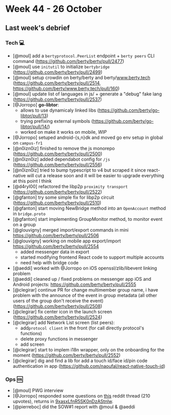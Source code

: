 # Week 44 - 26 October

## Last week's debrief

### Tech :computer:

* [@moul] add a `bertyprotocol.PeerList` endpoint + `berty peers` CLI command (https://github.com/berty/berty/pull/2477)
* [@moul] use `initutil` to initialize `bertybridge` (https://github.com/berty/berty/pull/2499)
* [@moul] setup crowdin on berty/berty and berty/www.berty.tech (https://github.com/berty/berty/pull/2514, https://github.com/berty/www.berty.tech/pull/160)
* [@moul] update list of languages in js/ + generate a "debug" fake lang (https://github.com/berty/berty/pull/2537)
* [@Jorropo] **go-libtor**:
    * allows to use dynamicaly linked libs (https://github.com/berty/go-libtor/pull/13)
    * trying prefixing external symbols (https://github.com/berty/go-libtor/pull/14/)
    * worked on make it works on mobile, *WIP*
* [@Jorropo] setuped android-{s,n}dk and moved go env setup in global on `campus-fr1`
* [@n0izn0iz] finished to remove the js monorepo (https://github.com/berty/berty/pull/2500)
* [@n0izn0iz] added dependabot config for `/js` (https://github.com/berty/berty/pull/2556)
* [@n0izn0iz] tried to bump typescript to v4 but scraped it since react-native will cut a release soon and it will be easier to upgrade everything at this point I think
* [@d4ryl00] refactored the libp2p `proximity transport` (https://github.com/berty/berty/pull/2522)
* [@gfanton] try some simple fix for libp2p circuit (https://github.com/berty/berty/pull/2510)
* [@gfanton] start moving NewBridge method into an `OpenAccount` method in `bridge.proto`
* [@gfanton] start implementing GroupMonitor method, to monitor event on a group
* [@glouvigny] merged import/export commands in mini https://github.com/berty/berty/pull/2506
* [@glouvigny] working on mobile app export/import https://github.com/berty/berty/pull/2554
	* added messenger data in export
	* started modifying frontend React code to support multiple accounts
	* need help with bridge code
* [@aeddi] worked with @Jorropo on iOS openssl/zlib/libevent linking problem
* [@aeddi] cleaned up / fixed problems on messenger app iOS and Android projects: https://github.com/berty/berty/pull/2555
* [@clegirar] continue PR for change multimember group name, i have problem with the announce of the event in group metadata (all other users of the group don't receive the event) (https://github.com/berty/berty/pull/2508)
* [@clegirar] fix center icon in the launch screen (https://github.com/berty/berty/pull/2524)
* [@clegirar] add Network List screen (list peers):
    * add`protocol client` in the front (for call directly protocol's functions)
    * delete proxy functions in messenger
    * add screen
* [@clegirar] start to implem i18n wrapper, only on the onboarding for the moment (https://github.com/berty/berty/pull/2552)
* [@clegirar] dig and find a lib for add a touch id/face id/pin code authentication in app (https://github.com/naoufal/react-native-touch-id)

### Ops :cool:

* [@moul] PWG interview
* [@Jorropo] responded some questions on [this](https://www.reddit.com/r/privacytoolsIO/comments/jhyenh/sent_a_friend_signal_they_replied_with_this_link/) reddit thread (210 upvotes), returns in [9xasxLfnR5SK0nDzAStnlw](https://hackmd.io/9xasxLfnR5SK0nDzAStnlw).
* [@pierreboc] did the SOW#1 report with @moul & @aeddi
